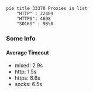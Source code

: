 
```mermaid
pie title 33370 Proxies in list
    "HTTP" : 22409
    "HTTPS": 4698
    "SOCKS" : 9858
```

### Some Info
#### Average Timeout

- mixed: 2.9s
- http: 1.5s
- https: 8.6s
- socks: 6.5s